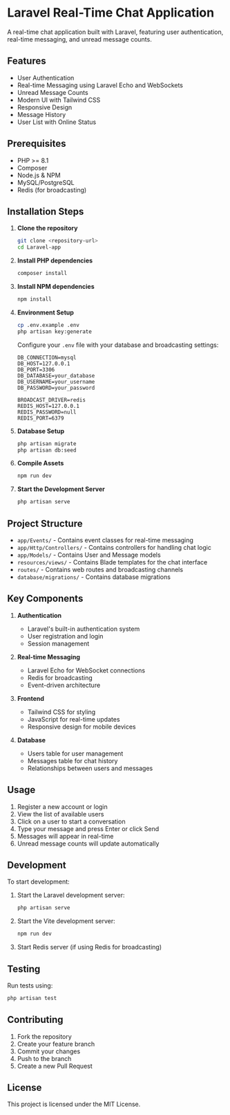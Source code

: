 # Laravel Real-Time Chat Application

A real-time chat application built with Laravel, featuring user authentication, real-time messaging, and unread message counts.

## Features

-   User Authentication
-   Real-time Messaging using Laravel Echo and WebSockets
-   Unread Message Counts
-   Modern UI with Tailwind CSS
-   Responsive Design
-   Message History
-   User List with Online Status

## Prerequisites

-   PHP >= 8.1
-   Composer
-   Node.js & NPM
-   MySQL/PostgreSQL
-   Redis (for broadcasting)

## Installation Steps

1. **Clone the repository**

    ```bash
    git clone <repository-url>
    cd Laravel-app
    ```

2. **Install PHP dependencies**

    ```bash
    composer install
    ```

3. **Install NPM dependencies**

    ```bash
    npm install
    ```

4. **Environment Setup**

    ```bash
    cp .env.example .env
    php artisan key:generate
    ```

    Configure your `.env` file with your database and broadcasting settings:

    ```
    DB_CONNECTION=mysql
    DB_HOST=127.0.0.1
    DB_PORT=3306
    DB_DATABASE=your_database
    DB_USERNAME=your_username
    DB_PASSWORD=your_password

    BROADCAST_DRIVER=redis
    REDIS_HOST=127.0.0.1
    REDIS_PASSWORD=null
    REDIS_PORT=6379
    ```

5. **Database Setup**

    ```bash
    php artisan migrate
    php artisan db:seed
    ```

6. **Compile Assets**

    ```bash
    npm run dev
    ```

7. **Start the Development Server**
    ```bash
    php artisan serve
    ```

## Project Structure

-   `app/Events/` - Contains event classes for real-time messaging
-   `app/Http/Controllers/` - Contains controllers for handling chat logic
-   `app/Models/` - Contains User and Message models
-   `resources/views/` - Contains Blade templates for the chat interface
-   `routes/` - Contains web routes and broadcasting channels
-   `database/migrations/` - Contains database migrations

## Key Components

1. **Authentication**

    - Laravel's built-in authentication system
    - User registration and login
    - Session management

2. **Real-time Messaging**

    - Laravel Echo for WebSocket connections
    - Redis for broadcasting
    - Event-driven architecture

3. **Frontend**

    - Tailwind CSS for styling
    - JavaScript for real-time updates
    - Responsive design for mobile devices

4. **Database**
    - Users table for user management
    - Messages table for chat history
    - Relationships between users and messages

## Usage

1. Register a new account or login
2. View the list of available users
3. Click on a user to start a conversation
4. Type your message and press Enter or click Send
5. Messages will appear in real-time
6. Unread message counts will update automatically

## Development

To start development:

1. Start the Laravel development server:

    ```bash
    php artisan serve
    ```

2. Start the Vite development server:

    ```bash
    npm run dev
    ```

3. Start Redis server (if using Redis for broadcasting)

## Testing

Run tests using:

```bash
php artisan test
```

## Contributing

1. Fork the repository
2. Create your feature branch
3. Commit your changes
4. Push to the branch
5. Create a new Pull Request

## License

This project is licensed under the MIT License.
